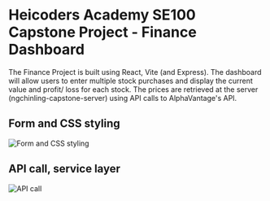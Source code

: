 # Heicoders Academy SE100 Capstone Project - Finance Dashboard
The Finance Project is built using React, Vite (and Express). The dashboard will allow users to enter multiple stock purchases and display the current value and profit/ loss for each stock. The prices are retrieved at the server (ngchinling-capstone-server) using API calls to AlphaVantage's API.

## Form and CSS styling
 ![Form and CSS styling](./images/capstone_part1.png)

## API call, service layer 
 ![API call](./images/capstone_part1.png)


## 


